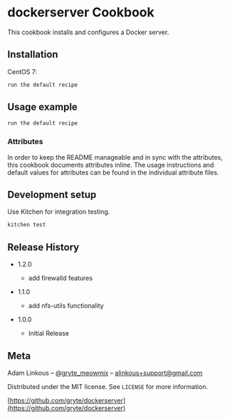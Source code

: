 # dockerserver Cookbook

This cookbook installs and configures a Docker server.

## Installation

CentOS 7:

```bash
run the default recipe
```

## Usage example

```bash
run the default recipe
```

### Attributes
In order to keep the README manageable and in sync with the attributes, this cookbook documents attributes inline. The usage instructions and default values for attributes can be found in the individual attribute files.

## Development setup

Use Kitchen for integration testing.

```bash
kitchen test
```

## Release History

* 1.2.0
    * add firewalld features

* 1.1.0
    * add nfs-utils functionality
* 1.0.0
    * Initial Release

## Meta

Adam Linkous – [@gryte_meowmix](https://twitter.com/gryte_meowmix) – alinkous+support@gmail.com

Distributed under the MIT license. See ``LICENSE`` for more information.

[https://github.com/gryte/dockerserver](https://github.com/gryte/dockerserver)

